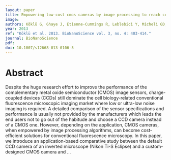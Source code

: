 ```yaml
---
layout: paper
title: Empowering low-cost cmos cameras by image processing to reach comparable results with costly ccds
image:
authors: Köklü G, Ghaye J, Etienne-Cummings R, Leblebici Y, Micheli GD, and Carrara S.
year: 2013
ref: "Köklü et al. 2013. BioNanoScience vol. 3, no. 4: 403-414."
journal: BioNanoScience
pdf:
doi: 10.1007/s12668-013-0106-5
---
```


# Abstract
 Despite the huge research effort to improve the performance of the complementary metal oxide semiconductor (CMOS) image sensors, charge-coupled devices (CCDs) still dominate the cell biology-related conventional fluorescence microscopic imaging market where low or ultra-low noise imaging is required. A detailed comparison of the sensor specifications and performance is usually not provided by the manufacturers which leads the end users not to go out of the habitude and choose a CCD camera instead of a CMOS one. However, depending on the application, CMOS cameras, when empowered by image processing algorithms, can become cost-efficient solutions for conventional fluorescence microscopy. In this paper, we introduce an application-based comparative study between the default CCD camera of an inverted microscope (Nikon Ti-S Eclipse) and a custom-designed CMOS camera and …

